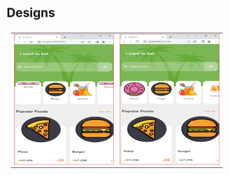 # Designs

<table style="padding:10px">
  <tr>
    <td><a href="./flutter_ui"><img src="./captures/halaman.png"  alt="Design " width = 300px height =300px ></a></td>
    <td><a href="./flutter_ui"><img src="./captures/detail.png"  alt="Design " width = 300px height =300px ></a></td>
  </tr>
</table>
